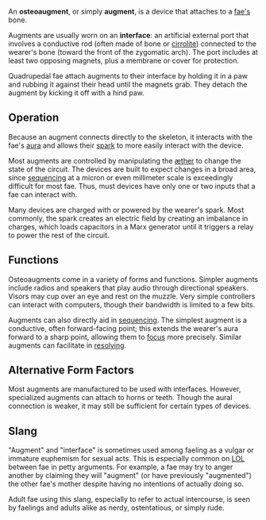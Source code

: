 An **osteoaugment**, or simply **augment**, is a device that attaches to a [fae's](<../Æther/Fae.md>) bone.

Augments are usually worn on an **interface**: an artificial external port that involves a conductive rod (often made of bone or [cirrolite](<./Cirrolite.md>)) connected to the wearer's bone (toward the front of the zygomatic arch). The port includes at least two opposing magnets, plus a membrane or cover for protection.

Quadrupedal fae attach augments to their interface by holding it in a paw and rubbing it against their head until the magnets grab. They detach the augment by kicking it off with a hind paw.

## Operation
Because an augment connects directly to the skeleton, it interacts with the fae's [aura](<../Æther/Aura.md>) and allows their [spark](<../Æther/Spark.md>) to more easily interact with the device.

Most augments are controlled by manipulating the [æther](<../Æther/Æther.md>) to change the state of the circuit. The devices are built to expect changes in a broad area, since [sequencing](<../Æther/Sequencing.md>) at a micron or even millimeter scale is exceedingly difficult for most fae. Thus, must devices have only one or two inputs that a fae can interact with.

Many devices are charged with or powered by the wearer's spark. Most commonly, the spark creates an electric field by creating an imbalance in charges, which loads capacitors in a Marx generator until it triggers a relay to power the rest of the circuit.

## Functions
Osteoaugments come in a variety of forms and functions. Simpler augments include radios and speakers that play audio through directional speakers. Visors may cup over an eye and rest on the muzzle. Very simple controllers can interact with computers, though their bandwidth is limited to a few bits.

Augments can also directly aid in [sequencing](<../Æther/Sequencing.md>). The simplest augment is a conductive, often forward-facing point; this extends the wearer's aura forward to a sharp point, allowing them to [focus](<../Æther/Focusing.md>) more precisely. Similar augments can facilitate in [resolving](<../Æther/Resolving.md>).

## Alternative Form Factors
Most augments are manufactured to be used with interfaces. However, specialized augments can attach to horns or teeth. Though the aural connection is weaker, it may still be sufficient for certain types of devices.

## Slang
"Augment" and "interface" is sometimes used among faeling as a vulgar or immature euphemism for sexual acts. This is especially common on [LOL](<./Luxtia On-Line.md>) between fae in petty arguments. For example, a fae may try to anger another by claiming they will "augment" (or have previously "augmented") the other fae's mother despite having no intentions of actually doing so.

Adult fae using this slang, especially to refer to actual intercourse, is seen by faelings and adults alike as nerdy, ostentatious, or simply rude.